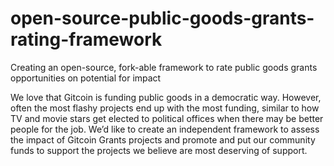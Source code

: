 # open-source-public-goods-grants-rating-framework
Creating an open-source, fork-able framework to rate public goods grants opportunities on potential for impact


We love that Gitcoin is funding public goods in a democratic way. However, often the most flashy projects end up with the most funding, similar to how TV and movie stars get elected to political offices when there may be better people for the job. We’d like to create an independent framework to assess the impact of Gitcoin Grants projects and promote and put our community funds to support the projects we believe are most deserving of support. 
